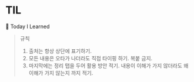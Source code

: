 # TIL

👾 Today I Learned

> 규칙
>
> 1. 출처는 항상 상단에 표기하기.
> 2. 모든 내용은 오타가 나더라도 직접 타이핑 하기. 복붙 금지.
> 3. 마지막에는 정리 탭을 두어 활용 방안 적기. 내용이 이해가 가지 않더라도 왜 이해가 가지 않는지 까지 적기.